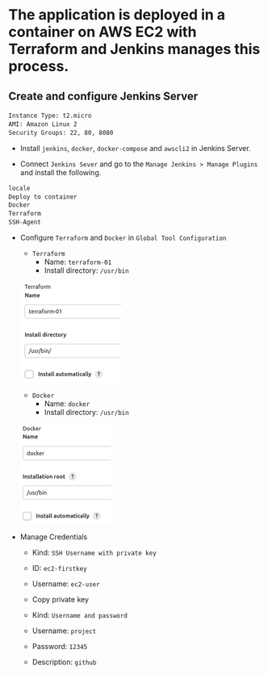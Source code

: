 # The application is deployed in a container on AWS EC2 with Terraform and Jenkins manages this process.

## Create and configure Jenkins Server
```txt
Instance Type: t2.micro
AMI: Amazon Linux 2
Security Groups: 22, 80, 8080
```
- Install `jenkins`, `docker`, `docker-compose` and `awscli2` in Jenkins Server.

- Connect `Jenkins Sever` and go to the `Manage Jenkins > Manage Plugins` and install the following.
```txt
locale
Deploy to container 
Docker 
Terraform
SSH-Agent
```
- Configure `Terraform` and `Docker` in `Global Tool Configuration`  

    - `Terraform` 
        - Name: `terraform-01`
        - Install directory: `/usr/bin`

    ![conf-tf](./terraform.png)

    
    - `Docker`
        - Name: `docker`
        - Install directory: `/usr/bin`

    ![conf-docker](./docker.png)

- Manage Credentials
    - Kind: `SSH Username with private key`
    - ID: `ec2-firstkey`
    - Username: `ec2-user`
    - Copy private key

    - Kind: `Username and password`
    - Username: `project`
    - Password: `12345`
    - Description: `github`






